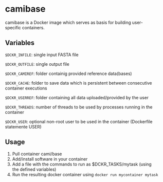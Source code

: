 camibase
==========

camibase is a Docker image which serves as basis for building user-specific containers.

Variables
-----

```$DCKR_INFILE```: single input FASTA file

```$DCKR_OUTFILE```: single output file

```$DCKR_CAMIREF```: folder containig provided reference data(bases)

```$DCKR_CACHE```: folder to save data which is persistent between consecutive container executions

```$DCKR_USERREF```: folder containing all data uploaded/provided by the user

```$DCKR_THREADS```: number of threads to be used by processes running in the container

```$DCKR_USER```: optional non-root user to be used in the container (Dockerfile statemente USER) 

Usage
-----
1. Pull container cami/base
2. Add/install software in your container
3. Add a file with the commands to run as $DCKR_TASKS/mytask (using the defined variables)
4. Run the resulting docker container using ```docker run mycontainer mytask```
